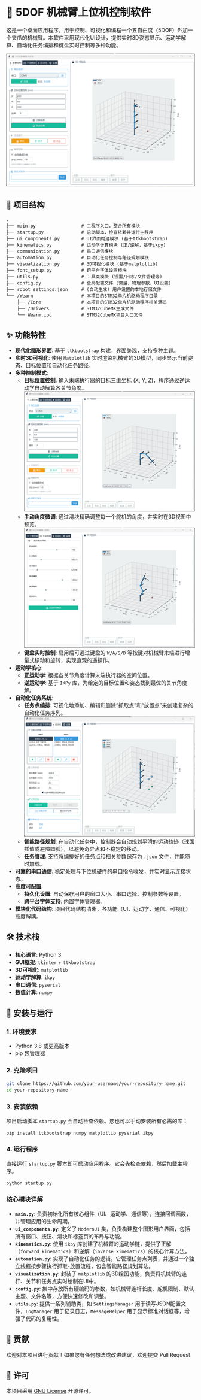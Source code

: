 # 🤖 5DOF 机械臂上位机控制软件

这是一个桌面应用程序，用于控制、可视化和编程一个五自由度（5DOF）外加一个夹爪的机械臂。本软件采用现代化UI设计，提供实时3D姿态显示、运动学解算、自动化任务编排和键盘实时控制等多种功能。

![](img\main-windows.png)

## 📂 项目结构

```
.
├── main.py                 # 主程序入口，整合所有模块
├── startup.py              # 启动脚本，检查依赖并运行主程序
├── ui_components.py        # UI界面构建模块 (基于ttkbootstrap)
├── kinematics.py           # 运动学计算模块 (正/逆解，基于ikpy)
├── communication.py        # 串口通信模块
├── automation.py           # 自动化任务控制与路径规划模块
├── visualization.py        # 3D可视化模块 (基于matplotlib)
├── font_setup.py           # 跨平台字体设置模块
├── utils.py                # 工具类模块 (设置/日志/文件管理等)
├── config.py               # 全局配置文件 (常量、物理参数、UI设置)
├── robot_settings.json     # (自动生成) 用户设置的本地存储文件
└── /Wearm                  # 本项目的STM32单片机驱动程序目录
    ├── /Core               # 本项目的STM32单片机驱动程序相关源码
    ├── /Drivers            # STM32CubeMX生成文件
    └── Wearm.ioc           # STM32CubeMX项目入口文件
```

## ✨ 功能特性

  - **现代化图形界面**: 基于 `ttkbootstrap` 构建，界面美观，支持多种主题。
  - **实时3D可视化**: 使用 `Matplotlib` 实时渲染机械臂的3D模型，同步显示当前姿态、目标位置和自动化任务路径。
  - **多种控制模式**:
      - **目标位置控制**: 输入末端执行器的目标三维坐标 (X, Y, Z)，程序通过逆运动学自动解算各关节角度。![](img\coordinate-transform.png)
      - **手动角度微调**: 通过滑块精确调整每一个舵机的角度，并实时在3D视图中预览。![](img\manual-adjustment.png)
      - **键盘实时控制**: 启用后可通过键盘的 `W/A/S/D` 等按键对机械臂末端进行增量式移动和旋转，实现直观的遥操作。
  - **运动学核心**:
      - **正运动学**: 根据各关节角度计算末端执行器的空间位置。
      - **逆运动学**: 基于 `IKPy` 库，为给定的目标位置和姿态找到最优的关节角度解。
  - **自动化任务系统**:
      - **任务点编排**: 可视化地添加、编辑和删除“抓取点”和“放置点”来创建复杂的自动化任务序列。![](img\automation.png)
      - **智能路径规划**: 在自动化任务中，控制器会自动规划平滑的运动轨迹（球面插值或避障圆弧），以避免奇异点和不稳定的移动。
      - **任务管理**: 支持将编排好的任务点和相关参数保存为 `.json` 文件，并能随时加载。
  - **可靠的串口通信**: 稳定处理与下位机硬件的串口指令收发，并实时显示连接状态。
  - **高度可配置**:
      - **持久化设置**: 自动保存用户的窗口大小、串口选择、控制参数等设置。
      - **跨平台字体支持**: 内置字体管理器。
  - **模块化代码结构**: 项目代码结构清晰，各功能（UI、运动学、通信、可视化）高度解耦。

## 🛠️ 技术栈

  - **核心语言**: Python 3
  - **GUI框架**: `tkinter` + `ttkbootstrap`
  - **3D可视化**: `matplotlib`
  - **运动学解算**: `ikpy`
  - **串口通信**: `pyserial`
  - **数值计算**: `numpy`

## 🚀 安装与运行

### 1\. 环境要求

  - Python 3.8 或更高版本
  - pip 包管理器

### 2\. 克隆项目

```bash
git clone https://github.com/your-username/your-repository-name.git
cd your-repository-name
```

### 3\. 安装依赖

项目启动脚本 `startup.py` 会自动检查依赖。您也可以手动安装所有必需的库：

```bash
pip install ttkbootstrap numpy matplotlib pyserial ikpy
```

### 4\. 运行程序

直接运行 `startup.py` 脚本即可启动应用程序。它会先检查依赖，然后加载主程序。

```bash
python startup.py
```

### 核心模块详解

  - **`main.py`**: 负责初始化所有核心组件（UI、运动学、通信等），连接回调函数，并管理应用的生命周期。
  - **`ui_components.py`**: 定义了 `ModernUI` 类，负责构建整个图形用户界面，包括所有窗口、按钮、滑块和标签页的布局与功能。
  - **`kinematics.py`**: 使用 `ikpy` 库创建了机械臂的运动学链，提供了正解（`forward_kinematics`）和逆解（`inverse_kinematics`）的核心计算方法。
  - **`automation.py`**: 实现了自动化任务的逻辑。它管理任务点列表，并通过一个独立线程按步骤执行抓取-放置流程，包含智能路径规划算法。
  - **`visualization.py`**: 封装了 `matplotlib` 的3D绘图功能，负责将机械臂的连杆、关节和任务点实时绘制在UI中。
  - **`config.py`**: 集中存放所有硬编码的参数，如机械臂连杆长度、舵机限制、默认主题、文件名等，方便快速修改和调整。
  - **`utils.py`**: 提供一系列辅助类，如 `SettingsManager` 用于读写JSON配置文件，`LogManager` 用于记录日志，`MessageHelper` 用于显示标准对话框等，增强了代码的复用性。

## 🤝 贡献

欢迎对本项目进行贡献！如果您有任何想法或改进建议，欢迎提交 Pull Request

## 📄 许可

本项目采用 [GNU License](LICENSE) 开源许可。
